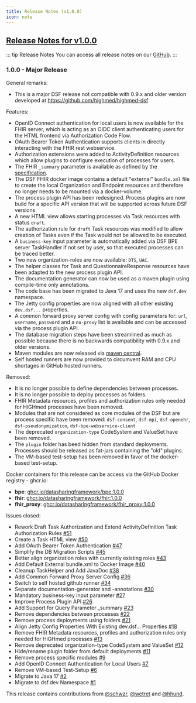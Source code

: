 ```yaml
---
title: Release Notes (v1.0.0)
icon: note
---
```


## [Release Notes for v1.0.0](https://github.com/datasharingframework/dsf/releases/tag/v1.0.0)

::: tip Release Notes
You can access all release notes on our [GitHub](https://github.com/datasharingframework/dsf/releases).
:::

### 1.0.0 - Major Release
General remarks:
- This is a major DSF release not compatible with 0.9.x and older version developed at https://github.com/highmed/highmed-dsf

Features:
- OpenID Connect authentication for local users is now available for the FHIR server, which is acting as an OIDC client authenticating users for the HTML frontend via Authorization Code Flow.
- OAuth Bearer Token Authentication supports clients in directly interacting with the FHIR rest webservice.
- Authorization extensions were added to ActivityDefinition resources which allow plugins to configure execution of processes for users. 
- The FHIR `_summary` parameter is available as defined by the [specification](http://hl7.org/fhir/R4/search.html#summary).
- The DSF FHIR docker image contains a default "external" `bundle.xml` file to create the local Organization and Endpoint resources and therefore no longer needs to be mounted via a docker-volume.
- The process plugin API has been redesigned. Process plugins are now build for a specific API version that will be supported across future DSF versions.
- A new HTML view allows starting processes via Task resources with status `draft`.
- The authorization rule for `draft` Task resources was modified to allow creation of Tasks even if the Task would not be allowed to be executed.
- A `business-key` input parameter is automatically added via DSF BPE server TaskHandler if not set by user, so that executed processes can be traced better.
- Two new organization-roles are now available: `DTS`, `UAC`.
- The helper classes for Task and QuestionnaireResponse resources have been adapted to the new process plugin API.
- The documentation generator can now be used as a maven plugin using compile-time only annotations.
- The code base has been migrated to Java 17 and uses the new `dsf.dev` namespace.
- The Jetty config properties are now aligned with all other existing `dev.dsf...` properties.
- A common forward proxy server config with config parameters for: `url`, `username`, `password` and a `no-proxy` list is available and can be accessed via the process plugin API.
- The database migration steps have been streamlined as much as possible because there is no backwards 
compatibility with 0.9.x and older versions.
- Maven modules are now released via [maven central](https://repo.maven.apache.org/maven2/dev/dsf/).
- Self hosted runners are now provided to circumvent RAM and CPU shortages in GitHub hosted runners.

Removed:
- It is no longer possible to define dependencies between processes.
- It is no longer possible to deploy processes as folders.
- FHIR Metadata resources, profiles and authorization rules only needed for HiGHmed processes have been removed.
- Modules that are not considered as core modules of the DSF but are process specific have been removed: `dsf-consent`, `dsf-mpi`, `dsf-openehr`, `dsf-pseudonymization`, `dsf-bpe-webservice-client`
- The deprecated `organization-type` CodeSystem and ValueSet have been removed.
- The `plugin` folder has beed hidden from standard deployments. Processes should be released as fat-jars containing the "old" plugins.
- The VM-based test-setup has been removed in favor of the docker-based test-setup.

Docker containers for this release can be access via the GitHub Docker registry - ghcr.io:
* **bpe**: [ghcr.io/datasharingframework/bpe:1.0.0](https://github.com/orgs/datasharingframework/packages/container/bpe/105302481?tag=1.0.0)
* **fhir**: [ghcr.io/datasharingframework/fhir:1.0.0](https://github.com/orgs/datasharingframework/packages/container/fhir/105300858?tag=1.0.0)
* **fhir_proxy**: [ghcr.io/datasharingframework/fhir_proxy:1.0.0](https://github.com/orgs/datasharingframework/packages/container/fhir_proxy/105293483?tag=1.0.0)

Issues closed:
- Rework Draft Task Authorization and Extend ActivityDefinition Task Authorization Rules [#51](https://github.com/datasharingframework/dsf/issues/51)
- Create a Task HTML view [#50](https://github.com/datasharingframework/dsf/issues/50)
- Add OAuth Bearer Token Authentication [#47](https://github.com/datasharingframework/dsf/issues/47)
- Simplify the DB Migration Scripts [#45](https://github.com/datasharingframework/dsf/issues/45)
- Better align organization roles with currently existing roles [#43](https://github.com/datasharingframework/dsf/issues/43)
- Add Default External bundle.xml to Docker Image [#40](https://github.com/datasharingframework/dsf/issues/40)
- Cleanup TaskHelper and Add JavaDoc [#38](https://github.com/datasharingframework/dsf/issues/38)
- Add Common Forward Proxy Server Config [#36](https://github.com/datasharingframework/dsf/issues/36)
- Switch to self hosted github runner [#34](https://github.com/datasharingframework/dsf/issues/34)
- Separate documentation-generator and -annotations [#30](https://github.com/datasharingframework/dsf/issues/30)
- Mandatory business-key input parameter [#27](https://github.com/datasharingframework/dsf/issues/27)
- Improve Process Plugin API [#26](https://github.com/datasharingframework/dsf/issues/26)
- Add Support for Query Parameter _summary [#23](https://github.com/datasharingframework/dsf/issues/23)
- Remove dependencies between processes [#22](https://github.com/datasharingframework/dsf/issues/22)
- Remove process deployments using folders [#21](https://github.com/datasharingframework/dsf/issues/21)
- Align Jetty Config Properties With Existing dev.dsf... Properties [#18](https://github.com/datasharingframework/dsf/issues/18)
- Remove FHIR Metadata resources, profiles and authorization rules only needed for HiGHmed processes [#13](https://github.com/datasharingframework/dsf/issues/13)
- Remove deprecated organization-type CodeSystem and ValueSet [#12](https://github.com/datasharingframework/dsf/issues/12)
- Hide/rename plugin folder from default deployments [#11](https://github.com/datasharingframework/dsf/issues/11)
- Remove process specific modules [#9](https://github.com/datasharingframework/dsf/issues/9)
- Add OpenID Connect Authentication for Local Users [#7](https://github.com/datasharingframework/dsf/issues/7)
- Remove VM-based Test-Setup [#6](https://github.com/datasharingframework/dsf/issues/6)
- Migrate to Java 17 [#2](https://github.com/datasharingframework/dsf/issues/2)
- Migrate to dsf.dev Namespace [#1](https://github.com/datasharingframework/dsf/issues/1)

This release contains contributions from [@schwzr](https://github.com/schwzr), [@wetret](https://github.com/wetret) and [@hhund](https://github.com/hhund).

